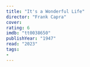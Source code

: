 ```yaml
---
title: "It's a Wonderful Life"
director: "Frank Capra"
cover: 
rating: 6
imdb: "tt0038650"
publishYear: "1947"
read: "2023"
tags:
- 
---
```

